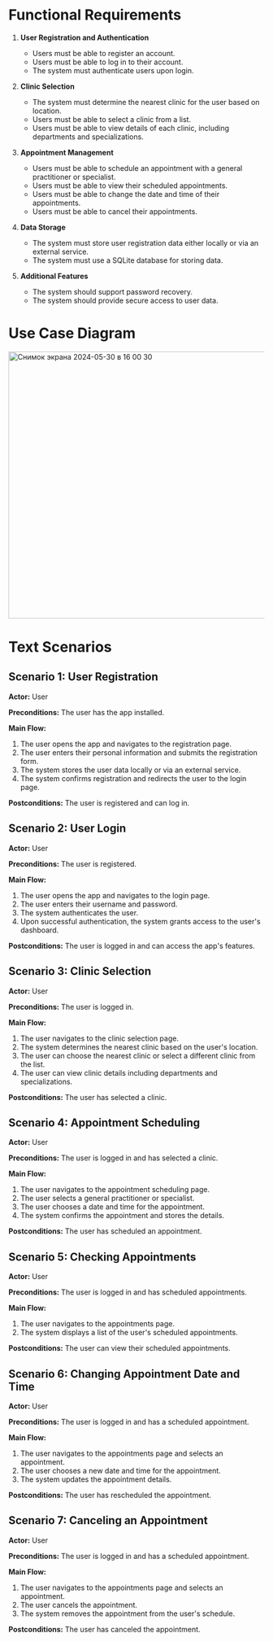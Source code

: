 # Functional Requirements

1. **User Registration and Authentication**
    - Users must be able to register an account.
    - Users must be able to log in to their account.
    - The system must authenticate users upon login.

2. **Clinic Selection**
    - The system must determine the nearest clinic for the user based on location.
    - Users must be able to select a clinic from a list.
    - Users must be able to view details of each clinic, including departments and specializations.

3. **Appointment Management**
    - Users must be able to schedule an appointment with a general practitioner or specialist.
    - Users must be able to view their scheduled appointments.
    - Users must be able to change the date and time of their appointments.
    - Users must be able to cancel their appointments.

4. **Data Storage**
    - The system must store user registration data either locally or via an external service.
    - The system must use a SQLite database for storing data.

5. **Additional Features**
    - The system should support password recovery.
    - The system should provide secure access to user data.

# Use Case Diagram

<img width="525" alt="Снимок экрана 2024-05-30 в 16 00 30" src="https://github.com/fpmi-tp2024/tpmp-gpd-lab10-hryakopluxi/assets/60287872/7144e873-4e4c-4351-9cfd-f3455d756ee0">

# Text Scenarios

## Scenario 1: User Registration

**Actor:** User

**Preconditions:** The user has the app installed.

**Main Flow:**
1. The user opens the app and navigates to the registration page.
2. The user enters their personal information and submits the registration form.
3. The system stores the user data locally or via an external service.
4. The system confirms registration and redirects the user to the login page.

**Postconditions:** The user is registered and can log in.

## Scenario 2: User Login

**Actor:** User

**Preconditions:** The user is registered.

**Main Flow:**
1. The user opens the app and navigates to the login page.
2. The user enters their username and password.
3. The system authenticates the user.
4. Upon successful authentication, the system grants access to the user's dashboard.

**Postconditions:** The user is logged in and can access the app's features.

## Scenario 3: Clinic Selection

**Actor:** User

**Preconditions:** The user is logged in.

**Main Flow:**
1. The user navigates to the clinic selection page.
2. The system determines the nearest clinic based on the user's location.
3. The user can choose the nearest clinic or select a different clinic from the list.
4. The user can view clinic details including departments and specializations.

**Postconditions:** The user has selected a clinic.

## Scenario 4: Appointment Scheduling

**Actor:** User

**Preconditions:** The user is logged in and has selected a clinic.

**Main Flow:**
1. The user navigates to the appointment scheduling page.
2. The user selects a general practitioner or specialist.
3. The user chooses a date and time for the appointment.
4. The system confirms the appointment and stores the details.

**Postconditions:** The user has scheduled an appointment.

## Scenario 5: Checking Appointments

**Actor:** User

**Preconditions:** The user is logged in and has scheduled appointments.

**Main Flow:**
1. The user navigates to the appointments page.
2. The system displays a list of the user's scheduled appointments.

**Postconditions:** The user can view their scheduled appointments.

## Scenario 6: Changing Appointment Date and Time

**Actor:** User

**Preconditions:** The user is logged in and has a scheduled appointment.

**Main Flow:**
1. The user navigates to the appointments page and selects an appointment.
2. The user chooses a new date and time for the appointment.
3. The system updates the appointment details.

**Postconditions:** The user has rescheduled the appointment.

## Scenario 7: Canceling an Appointment

**Actor:** User

**Preconditions:** The user is logged in and has a scheduled appointment.

**Main Flow:**
1. The user navigates to the appointments page and selects an appointment.
2. The user cancels the appointment.
3. The system removes the appointment from the user's schedule.

**Postconditions:** The user has canceled the appointment.
